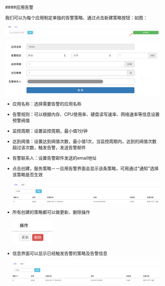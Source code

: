 ####应用告警
 
 我们可以为每个应用制定单独的告警策略、通过点击新建策略按钮：如图：
 
  ![服务策略](appwarning_policy01.png)
  
  ![服务策略](appwarning_policy02.png)
  
  * 应用名称：选择需要告警的应用名称
  * 告警规则：可以根据内存、CPU使用率、硬盘读写速率、网络速率等信息设置预警阀值
  * 监控周期：设置监控周期，最小值1分钟
  * 达到阀值：设置达到阀值次数，最小值1次，当监控周期内，达到的阀值次数超过该次数，触发告警，发送告警邮件
  * 告警联系人：设置告警邮件发送的email地址
  * 点击创建，服务策略－－应用告警界面会显示该条策略，可用通过“通知”选择该策略是否生效
  
    ![服务策略](appwarning_policy04.png)
  
  * 所有创建的策略都可以做更新、删除操作
   
    ![服务策略](appwarning_policy05.png)
    
  * 信息界面可以显示已经触发告警的策略及告警信息
 
    ![服务策略](appwarning_policy06.png)